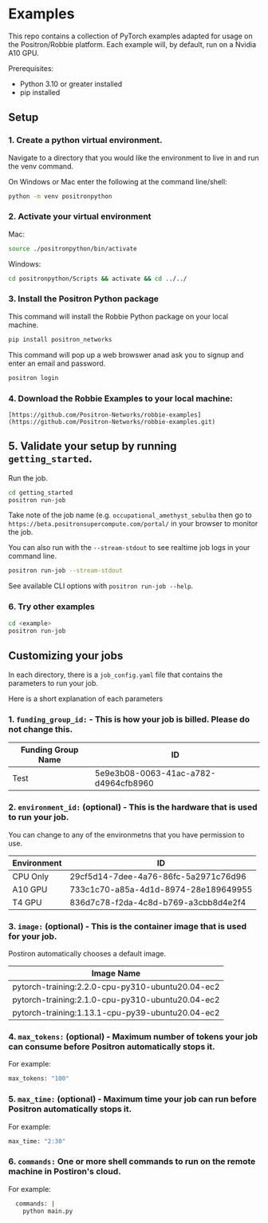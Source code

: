 # Examples

This repo contains a collection of PyTorch examples adapted for usage on the Positron/Robbie platform.
Each example will, by default, run on a Nvidia A10 GPU.

Prerequisites:
- Python 3.10 or greater installed
- pip installed

## Setup

### 1. Create a python virtual environment. 

Navigate to a directory that you would like the environment to live in and run the venv command.

On Windows or Mac enter the following at the command line/shell:
```sh
python -m venv positronpython
```

### 2. Activate your virtual environment

Mac:
```sh
source ./positronpython/bin/activate
```
Windows:
```sh
cd positronpython/Scripts && activate && cd ../../
```

### 3. Install the Positron Python package

This command will install the Robbie Python package on your local machine.
```sh
pip install positron_networks
```

This command will pop up a web browswer anad ask you to signup and enter an email and password.
```sh
positron login
```

### 4. Download the Robbie Examples to your local machine:

`[https://github.com/Positron-Networks/robbie-examples](https://github.com/Positron-Networks/robbie-examples.git)`

## 5. Validate your setup by running `getting_started`.

Run the job.

```sh
cd getting_started
positron run-job
```
Take note of the job name (e.g. `occupational_amethyst_sebulba` then go to `https://beta.positronsupercompute.com/portal/` in your browser to monitor the job.

You can also run with the `--stream-stdout` to see realtime job logs in your command line.

```sh
positron run-job --stream-stdout
```

See available CLI options with `positron run-job --help`.

### 6. Try other examples 

```sh
cd <example>
positron run-job
```

## Customizing your jobs

In each directory, there is a `job_config.yaml` file that contains the parameters to run your job.

Here is a short explanation of each parameters

### 1. `funding_group_id:` - This is how your job is billed. Please do not change this.

| Funding Group Name   | ID                                   |
| -------------------- | ------------------------------------ |
| Test                 | 5e9e3b08-0063-41ac-a782-d4964cfb8960 |


### 2. `environment_id:` (optional) - This is the hardware that is used to run your job.
You can change to any of the environmetns that you have permission to use.

| Environment | ID                                   |
| ----------- | ------------------------------------ |
| CPU Only    | 29cf5d14-7dee-4a76-86fc-5a2971c76d96 |
| A10 GPU     | 733c1c70-a85a-4d1d-8974-28e189649955 |   <--Default for the examples
| T4 GPU      | 836d7c78-f2da-4c8d-b769-a3cbb8d4e2f4 |

### 3. `image:` (optional) - This is the container image that is used for your job.
Postiron automatically chooses a default image.

| Image Name                                       |
| -------------------------------------------------|          
| pytorch-training:2.2.0-cpu-py310-ubuntu20.04-ec2 |
| pytorch-training:2.1.0-cpu-py310-ubuntu20.04-ec2 |
| pytorch-training:1.13.1-cpu-py39-ubuntu20.04-ec2 |

### 4. `max_tokens:` (optional) - Maximum number of tokens your job can consume before Positron automatically stops it.

For example:
```sh
max_tokens: "100"
```

### 5. `max_time:` (optional) - Maximum time your job can run before Positron automatically stops it.

For example:
```sh
max_time: "2:30"
```

### 6. `commands:` One or more shell commands to run on the remote machine in Postiron's cloud.

For example:
```sh
  commands: |
    python main.py
```


